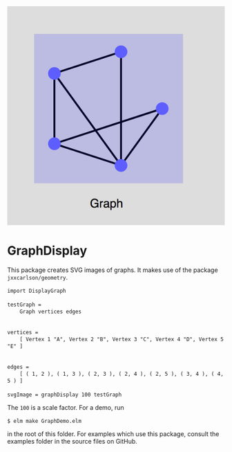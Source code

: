 ![](graphdemo.png)

GraphDisplay
============

This package creates SVG images of graphs.  It makes use of the
package `jxxcarlson/geometry`.

```
import DisplayGraph

testGraph =
    Graph vertices edges


vertices =
    [ Vertex 1 "A", Vertex 2 "B", Vertex 3 "C", Vertex 4 "D", Vertex 5 "E" ]


edges =
    [ ( 1, 2 ), ( 1, 3 ), ( 2, 3 ), ( 2, 4 ), ( 2, 5 ), ( 3, 4 ), ( 4, 5 ) ]

svgImage = graphDisplay 100 testGraph
```

The `100` is a scale factor.  For a demo, run

```
$ elm make GraphDemo.elm
```

in the root of this folder.  For examples which use this package,
consult the examples folder in the source files on GitHub.
